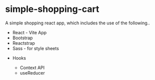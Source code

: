 # simple-shopping-cart

<p>A simple shopping react app, which includes the use of the following..</p>

<ul>
  <li>React - Vite App</li>
  <li>Bootstrap</li>
  <li>Reactstrap</li>
  <li>Sass - for style sheets</li>
  
</ul>
 <ul> <li>Hooks</li>
 <ul>
 <li>Context API</li>
    <li>useReducer</li>
    </ul>
    </ul>

